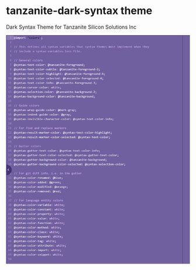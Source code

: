 # tanzanite-dark-syntax theme

Dark Syntax Theme for Tanzanite Silicon Solutions Inc

![Snip of tanzanite-dark-syntax](assets/snip.png)
